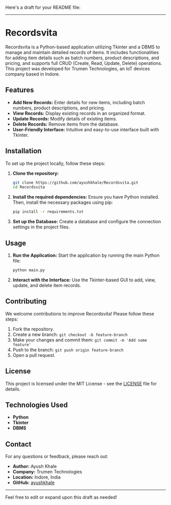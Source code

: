 Here's a draft for your README file:

---

# Recordsvita

Recordsvita is a Python-based application utilizing Tkinter and a DBMS to manage and maintain detailed records of items. It includes functionalities for adding item details such as batch numbers, product descriptions, and pricing, and supports full CRUD (Create, Read, Update, Delete) operations. This project was developed for Trumen Technologies, an IoT devices company based in Indore.

## Features

- **Add New Records:** Enter details for new items, including batch numbers, product descriptions, and pricing.
- **View Records:** Display existing records in an organized format.
- **Update Records:** Modify details of existing items.
- **Delete Records:** Remove items from the database.
- **User-Friendly Interface:** Intuitive and easy-to-use interface built with Tkinter.

## Installation

To set up the project locally, follow these steps:

1. **Clone the repository:**
   ```bash
   git clone https://github.com/ayushkhale/Recordsvita.git
   cd Recordsvita
   ```

2. **Install the required dependencies:**
   Ensure you have Python installed. Then, install the necessary packages using pip:
   ```bash
   pip install -r requirements.txt
   ```

3. **Set up the Database:**
   Create a database and configure the connection settings in the project files.

## Usage

1. **Run the Application:**
   Start the application by running the main Python file:
   ```bash
   python main.py
   ```

2. **Interact with the Interface:**
   Use the Tkinter-based GUI to add, view, update, and delete item records.

## Contributing

We welcome contributions to improve Recordsvita! Please follow these steps:

1. Fork the repository.
2. Create a new branch: `git checkout -b feature-branch`
3. Make your changes and commit them: `git commit -m 'Add some feature'`
4. Push to the branch: `git push origin feature-branch`
5. Open a pull request.

## License

This project is licensed under the MIT License - see the [LICENSE](LICENSE) file for details.

## Technologies Used

- **Python**
- **Tkinter**
- **DBMS**

## Contact

For any questions or feedback, please reach out:

- **Author:** Ayush Khale
- **Company:** Trumen Technologies
- **Location:** Indore, India
- **GitHub:** [ayushkhale](https://github.com/ayushkhale)

---

Feel free to edit or expand upon this draft as needed!
